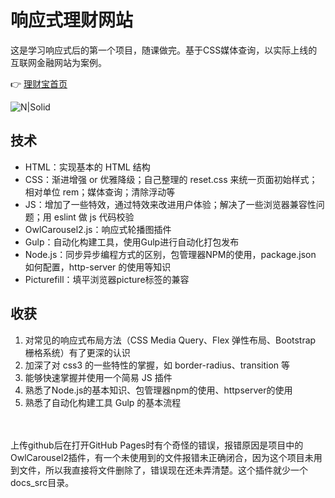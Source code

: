 # 响应式理财网站
这是学习响应式后的第一个项目，随课做完。基于CSS媒体查询，以实际上线的互联网金融网站为案例。

👉 [理财宝首页](https://chasen8.github.io/licaibao/src/)

![N|Solid](http://m.qpic.cn/psb?/V14DPIsG3ADUGY/RDlg59Rk0ahDLKH9uJFuMnLBXZFODHtj1fmlS0n9RE0!/b/dJEAAAAAAAAA&bo=WAWAAgAAAAADJ90!&rf=viewer_4)

## 技术

- HTML：实现基本的 HTML 结构
- CSS：渐进增强 or 优雅降级；自己整理的 reset.css 来统一页面初始样式；相对单位 rem；媒体查询；清除浮动等
- JS：增加了一些特效，通过特效来改进用户体验；解决了一些浏览器兼容性问题；用 eslint 做 js 代码校验
- OwlCarousel2.js：响应式轮播图插件
- Gulp：自动化构建工具，使用Gulp进行自动化打包发布
- Node.js：同步异步编程方式的区别，包管理器NPM的使用，package.json 如何配置，http-server 的使用等知识
- Picturefill：填平浏览器picture标签的兼容




## 收获

1. 对常见的响应式布局方法（CSS Media Query、Flex 弹性布局、Bootstrap 栅格系统）有了更深的认识
2. 加深了对 css3 的一些特性的掌握，如 border-radius、transition 等
3. 能够快速掌握并使用一个简易 JS 插件
4. 熟悉了Node.js的基本知识、包管理器npm的使用、httpserver的使用
5. 熟悉了自动化构建工具 Gulp 的基本流程

<br><br>
上传github后在打开GitHub Pages时有个奇怪的错误，报错原因是项目中的OwlCarousel2插件，有一个未使用到的文件报错未正确闭合，因为这个项目未用到文件，所以我直接将文件删除了，错误现在还未弄清楚。这个插件就少一个docs_src目录。
